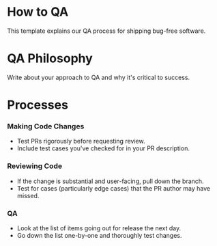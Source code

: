 # How to QA 

This template explains our QA process for shipping bug-free software.

# QA Philosophy

Write about your approach to QA and why it's critical to success. 

# Processes

### Making Code Changes

- Test PRs rigorously before requesting review.
- Include test cases you've checked for in your PR description.

### Reviewing Code

- If the change is substantial and user-facing, pull down the branch.
- Test for cases (particularly edge cases) that the PR author may have missed.

### QA

- Look at the list of items going out for release the next day.
- Go down the list one-by-one and thoroughly test changes.